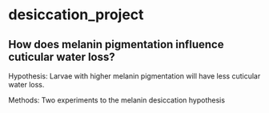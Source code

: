 # desiccation_project

## How does melanin pigmentation influence cuticular water loss?
Hypothesis: Larvae with higher melanin pigmentation will have less cuticular water loss.

Methods: Two experiments to the melanin desiccation hypothesis
